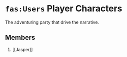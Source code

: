 # `fas:Users` Player Characters

The adventuring party that drive the narrative.

## Members

1. [[Jasper]]